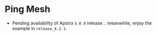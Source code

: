 # Ping Mesh

- Pending availability of Apstra `5.0.0` release .. meanwhile, enjoy the example in `release_4.2.1`. 
